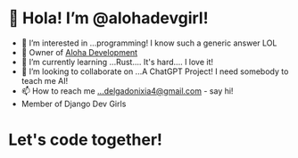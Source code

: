 # 👋 Hola! I’m @alohadevgirl!

- 👀 I’m interested in ...programming! I know such a generic answer LOL
- 🌱 Owner of [Aloha Development](https://alohadevelopment.netlify.app)
- 🌱 I’m currently learning ...Rust.... It's hard.... I love it!
- 💞️ I’m looking to collaborate on ...A ChatGPT Project! I need somebody to teach me AI!
- 📫 How to reach me ...delgadonixia4@gmail.com - say hi!
- Member of Django Dev Girls

# Let's code together!

<!---
alohadevgirl/alohadevgirl is a ✨ special ✨ repository because its `README.md` (this file) appears on your GitHub profile.
You can click the Preview link to take a look at your changes.
--->
